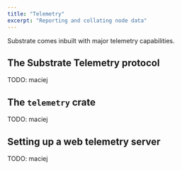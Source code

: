 ```yaml
---
title: "Telemetry"
excerpt: "Reporting and collating node data"
---
```

Substrate comes inbuilt with major telemetry capabilities.

## The Substrate Telemetry protocol

TODO: maciej

## The `telemetry` crate

TODO: maciej

## Setting up a web telemetry server

TODO: maciej